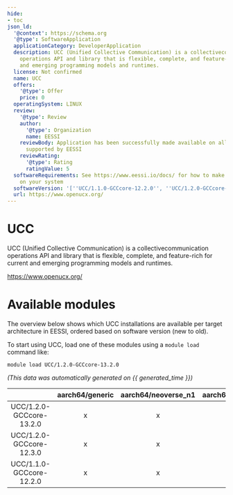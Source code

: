 ```yaml
---
hide:
- toc
json_ld:
  '@context': https://schema.org
  '@type': SoftwareApplication
  applicationCategory: DeveloperApplication
  description: UCC (Unified Collective Communication) is a collectivecommunication
    operations API and library that is flexible, complete, and feature-rich for current
    and emerging programming models and runtimes.
  license: Not confirmed
  name: UCC
  offers:
    '@type': Offer
    price: 0
  operatingSystem: LINUX
  review:
    '@type': Review
    author:
      '@type': Organization
      name: EESSI
    reviewBody: Application has been successfully made available on all architectures
      supported by EESSI
    reviewRating:
      '@type': Rating
      ratingValue: 5
  softwareRequirements: See https://www.eessi.io/docs/ for how to make EESSI available
    on your system
  softwareVersion: '[''UCC/1.1.0-GCCcore-12.2.0'', ''UCC/1.2.0-GCCcore-12.3.0'', ''UCC/1.2.0-GCCcore-13.2.0'']'
  url: https://www.openucx.org/
---
```


UCC
===


UCC (Unified Collective Communication) is a collectivecommunication operations API and library that is flexible, complete, and feature-rich for current and emerging programming models and runtimes.

https://www.openucx.org/
# Available modules


The overview below shows which UCC installations are available per target architecture in EESSI, ordered based on software version (new to old).

To start using UCC, load one of these modules using a `module load` command like:

```shell
module load UCC/1.2.0-GCCcore-13.2.0
```

*(This data was automatically generated on {{ generated_time }})*  

| |aarch64/generic|aarch64/neoverse_n1|aarch64/neoverse_v1|aarch64/nvidia|x86_64/generic|x86_64/amd/zen2|x86_64/amd/zen3|x86_64/amd/zen4|x86_64/intel/haswell|x86_64/intel/sapphirerapids|x86_64/intel/skylake_avx512|aarch64/nvidia/grace|
| :---: | :---: | :---: | :---: | :---: | :---: | :---: | :---: | :---: | :---: | :---: | :---: | :---: |
|UCC/1.2.0-GCCcore-13.2.0|x|x|x|-|x|x|x|x|x|x|x|x|
|UCC/1.2.0-GCCcore-12.3.0|x|x|x|-|x|x|x|x|x|x|x|x|
|UCC/1.1.0-GCCcore-12.2.0|x|x|x|-|x|x|x|x|x|x|x|x|

